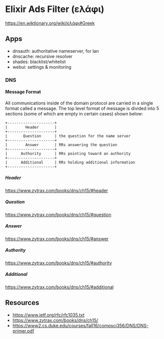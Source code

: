 # Elixir Ads Filter (ελάφι)

https://en.wiktionary.org/wiki/ελάφι#Greek


## Apps

- dnsauth: authoritative nameserver, for lan
- dnscache: recursive resolver
- shades: blacklist/whitelist
- webui: settings & monitoring

### DNS

#### Message Format

All communications inside of the domain protocol are carried in a single
format called a message.  The top level format of message is divided
into 5 sections (some of which are empty in certain cases) shown below:

    +---------------------+
    |        Header       |
    +---------------------+
    |       Question      | the question for the name server
    +---------------------+
    |        Answer       | RRs answering the question
    +---------------------+
    |      Authority      | RRs pointing toward an authority
    +---------------------+
    |      Additional     | RRs holding additional information
    +---------------------+



##### Header

https://www.zytrax.com/books/dns/ch15/#header

##### Question

https://www.zytrax.com/books/dns/ch15/#question

##### Answer

https://www.zytrax.com/books/dns/ch15/#answer

##### Authority

https://www.zytrax.com/books/dns/ch15/#authority

##### Additional

https://www.zytrax.com/books/dns/ch15/#additional

## Resources

- https://www.ietf.org/rfc/rfc1035.txt
- https://www.zytrax.com/books/dns/ch15/
- https://www2.cs.duke.edu/courses/fall16/compsci356/DNS/DNS-primer.pdf
